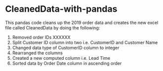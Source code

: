 # CleanedData-with-pandas
This pandas code cleans up the 2019 order data and creates the new excel file called CleanedData by doing the following:
  1. Removed order IDs XXXXXX
  2. Split Customer ID column into two i.e. CustomerID and Customer Name
  3. Changed data type of CustomerID column to integer
  4. Rearranged the columns
  5. Created a new computed column i.e. Lead Time
  6. Sorted data by Order Date column in ascending order
